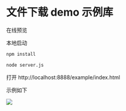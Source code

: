 # 文件下载 demo 示例库

在线预览 

本地启动

```bash
npm install

node server.js

```

打开 http://localhost:8888/example/index.html 


示例如下 

![](https://s3.qiufengh.com/blog/前端文件下载.png)
